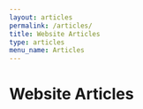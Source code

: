 ```yaml
---
layout: articles
permalink: /articles/
title: Website Articles
type: articles
menu_name: Articles
---
```

# Website Articles

